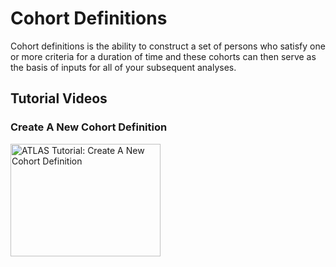 # Cohort Definitions

Cohort definitions is the ability to construct a set of persons who satisfy one or more criteria for a duration of time and these cohorts can then serve as the basis of inputs for all of your
subsequent analyses.

## Tutorial Videos

### Create A New Cohort Definition

<a href="https://youtu.be/JQFGedOaNiw" target="_blank"><img src="https://img.youtube.com/vi/JQFGedOaNiw/0.jpg" alt="ATLAS Tutorial: Create A New Cohort Definition" width="240" height="180"/></a>
